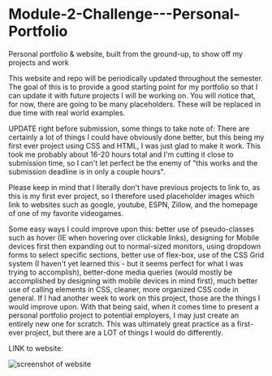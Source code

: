 # Module-2-Challenge---Personal-Portfolio
Personal portfolio &amp; website, built from the ground-up, to show off my projects and work

This website and repo will be periodically updated throughout the semester. The goal of this is to provide a good starting point for my portfolio so that I can update it with future projects I will be working on. You will notice that, for now, there are going to be many placeholders. These will be replaced in due time with real world examples.

UPDATE right before submission, some things to take note of: There are certainly a lot of things I could have obviously done better, but this being my first ever project using CSS and HTML, I was just glad to make it work. This took me probably about 16-20 hours total and I'm cutting it close to submission time, so I can't let perfect be the enemy of "this works and the submission deadline is in only a couple hours".

Please keep in mind that I literally don't have previous projects to link to, as this is my first ever project, so I therefore used placeholder images which link to websites such as google, youtube, ESPN, Zillow, and the homepage of one of my favorite videogames.

Some easy ways I could improve upon this: better use of pseudo-classes such as hover (IE when hovering over clickable links), designing for Mobile devices first then expanding out to normal-sized monitors, using dropdown forms to select specific sections, better use of flex-box, use of the CSS Grid system (I haven't yet learned this - but it seems perfect for what I was trying to accomplish), better-done media queries (would mostly be accomplished by designing with mobile devices in mind first), much better use of calling elements in CSS, cleaner, more organized CSS code in general. If I had another week to work on this project, those are the things I would improve upon. With that being said, when it comes time to present a personal portfolio project to potential employers, I may just create an entirely new one for scratch. This was ultimately great practice as a first-ever project, but there are a LOT of things I would do differently.

LINK to website: 

![screenshot of website](https://i.imgur.com/EpaayvN.png)